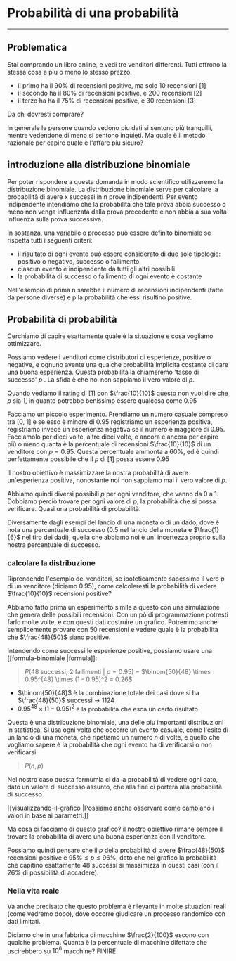 # Probabilità di una probabilità
---
## Problematica
Stai comprando un libro online, e vedi tre venditori differenti.
Tutti offrono la stessa cosa a piu o meno lo stesso prezzo.

* il primo ha il 90% di recensioni positive, ma solo 10 recensioni [1]
* il secondo ha il 80% di recensioni positive, e 200 recensioni [2]
* il terzo ha ha il 75% di recensioni positive, e 30 recensioni [3]

Da chi dovresti comprare?

In generale le persone quando vedono piu dati si sentono più tranquilli, mentre vedendone di meno si sentono inquieti.
Ma quale è il metodo razionale per capire quale è l'affare piu sicuro?


## introduzione alla distribuzione binomiale
Per poter rispondere a questa domanda in modo scientifico utilizzeremo la distribuzione binomiale.
La distribuzione binomiale serve per calcolare la probabilità di avere x successi in n prove indipendenti.
Per evento indipendente intendiamo che la probabilità che tale prova abbia successo o meno non venga influenzata dalla prova precedente e non abbia a sua volta influenza sulla prova successiva.

In sostanza, una variabile o processo può essere definito binomiale se rispetta tutti i seguenti criteri:

-   il risultato di ogni evento può essere considerato di due sole tipologie: positivo o negativo, successo o fallimento.
-   ciascun evento è indipendente da tutti gli altri possibili
-   la probabilità di successo o fallimento di ogni evento è costante

Nell'esempio di prima n sarebbe il numero di recensioni indipendenti (fatte da persone diverse) e p la probabilità che essi risultino positive.



## Probabilità di probabilità
Cerchiamo di capire esattamente quale è la situazione e cosa vogliamo ottimizzare.

Possiamo vedere i venditori come distributori di esperienze, positive o negative, e ognuno avente una qualche probabilità implicita costante di dare una buona esperienza. Questa probabilità la chiameremo 'tasso di successo' $p$ .
La sfida è che noi non sappiamo il vero valore di $p$.

Quando vediamo il rating di [1] con $\frac{10}{10}$ questo non vuol dire che $p$ sia $1$, in quanto potrebbe benissimo essere qualcosa come $0.95$

Facciamo un piccolo esperimento.
Prendiamo un numero casuale compreso tra [0, 1] e se esso è minore di $0.95$ registriamo un esperienza positiva, registriamo invece un esperienza negativa se il numero è maggiore di $0.95$. Facciamolo per dieci volte, altre dieci volte, e ancora e ancora per capire più o meno quanta è la percentuale di recensioni $\frac{10}{10}$ di un venditore con $p = 0.95$. Questa percentuale ammonta a $60\%$, ed è quindi perfettamente possibile che  il $p$ di [1] possa essere $0.95$

Il nostro obiettivo è massimizzare la nostra probabilità di avere un'esperienza positiva, nonostante noi non sappiamo mai il vero valore di $p$.

Abbiamo quindi diversi possibili $p$ per ogni venditore, che vanno da $0$ a $1$.
Dobbiamo perciò trovare per ogni valore di $p$, la probabilità che si possa verificare. Quasi una probabilità di probabilità.

Diversamente dagli esempi del lancio di una moneta o di un dado, dove è nota una percentuale di successo ($0.5$ nel lancio della moneta e $\frac{1}{6}$ nel tiro dei dadi), quella che abbiamo noi è un' incertezza proprio sulla nostra percentuale di successo.

### calcolare la distribuzione
Riprendendo l'esempio dei venditori, se ipoteticamente sapessimo il vero $p$ di un venditore (diciamo $0.95$), come calcoleresti la probabilità di vedere $\frac{10}{10}$ recensioni positive?

Abbiamo fatto prima un esperimento simile a questo con una simulazione che genera delle possibili recensioni. Con un pò di programmazione potresti farlo molte volte, e con questi dati costruire un grafico.
Potremmo anche semplicemente provare con 50 recensioni e vedere quale è la probabilità che $\frac{48}{50}$ siano positive.

Intendendo come successi le esperienze positive, possiamo usare una [[formula-binomiale |formula]]:
> $P(48$ successi, $2$ fallimenti | $p = 0.95)$ = $\binom{50}{48} \times 0.95^{48} \times (1 - 0.95)^2 = 0.26$ 

* $\binom{50}{48}$ è la combinazione totale dei casi dove si ha $\frac{48}{50}$ successi -> $1124$
* $0.95^{48} \times (1 - 0.95)^2$ è la probabilità che esca un certo risultato

Questa è una distribuzione binomiale, una delle piu importanti distribuzioni in statistica.
Si usa ogni volta che occorre un evento casuale, come l'esito di un lancio di una moneta, che ripetiamo un numero $n$ di volte, e quello che vogliamo sapere è la probabilità che ogni evento ha di verificarsi o non verificarsi.

> $P(n, p)$

Nel nostro caso questa formumla ci da la probabilità di vedere ogni dato, dato un valore di successo assunto, che alla fine ci porterà alla probabilità di successo.

[[visualizzando-il-grafico |Possiamo anche osservare come cambiano i valori in base ai parametri.]]

Ma cosa ci facciamo di questo grafico? il nostro obiettivo rimane sempre il trovare la probabilità di avere una buona esperienza con il venditore.

Possiamo quindi pensare che il $p$  della probabilità di avere $\frac{48}{50}$ recensioni positive è $95\% \le p \le 96\%$, dato che nel grafico la probabilità che capitino esattamente 48 successi si massimizza in questi casi (con il $26\%$ di possibilità di accadere).





### Nella vita reale
Va anche precisato che questo problema è rilevante in molte situazioni reali (come vedremo dopo), dove occorre giudicare un processo randomico con dati limitati.

Diciamo che in una fabbrica di macchine $\frac{2}{100}$ escono con qualche problema. Quanta è la percentuale di macchine difettate che uscirebbero su $10^6$ macchine?
FINIRE